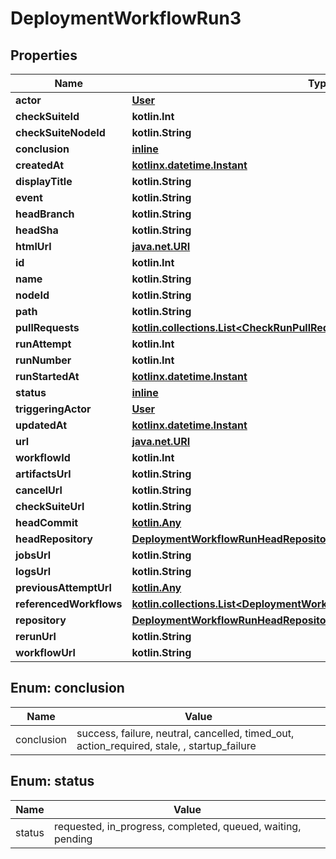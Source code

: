 
# DeploymentWorkflowRun3

## Properties
Name | Type | Description | Notes
------------ | ------------- | ------------- | -------------
**actor** | [**User**](User.md) |  | 
**checkSuiteId** | **kotlin.Int** |  | 
**checkSuiteNodeId** | **kotlin.String** |  | 
**conclusion** | [**inline**](#Conclusion) |  | 
**createdAt** | [**kotlinx.datetime.Instant**](kotlinx.datetime.Instant.md) |  | 
**displayTitle** | **kotlin.String** |  | 
**event** | **kotlin.String** |  | 
**headBranch** | **kotlin.String** |  | 
**headSha** | **kotlin.String** |  | 
**htmlUrl** | [**java.net.URI**](java.net.URI.md) |  | 
**id** | **kotlin.Int** |  | 
**name** | **kotlin.String** |  | 
**nodeId** | **kotlin.String** |  | 
**path** | **kotlin.String** |  | 
**pullRequests** | [**kotlin.collections.List&lt;CheckRunPullRequest&gt;**](CheckRunPullRequest.md) |  | 
**runAttempt** | **kotlin.Int** |  | 
**runNumber** | **kotlin.Int** |  | 
**runStartedAt** | [**kotlinx.datetime.Instant**](kotlinx.datetime.Instant.md) |  | 
**status** | [**inline**](#Status) |  | 
**triggeringActor** | [**User**](User.md) |  | 
**updatedAt** | [**kotlinx.datetime.Instant**](kotlinx.datetime.Instant.md) |  | 
**url** | [**java.net.URI**](java.net.URI.md) |  | 
**workflowId** | **kotlin.Int** |  | 
**artifactsUrl** | **kotlin.String** |  |  [optional]
**cancelUrl** | **kotlin.String** |  |  [optional]
**checkSuiteUrl** | **kotlin.String** |  |  [optional]
**headCommit** | [**kotlin.Any**](.md) |  |  [optional]
**headRepository** | [**DeploymentWorkflowRunHeadRepository**](DeploymentWorkflowRunHeadRepository.md) |  |  [optional]
**jobsUrl** | **kotlin.String** |  |  [optional]
**logsUrl** | **kotlin.String** |  |  [optional]
**previousAttemptUrl** | [**kotlin.Any**](.md) |  |  [optional]
**referencedWorkflows** | [**kotlin.collections.List&lt;DeploymentWorkflowRunReferencedWorkflowsInner&gt;**](DeploymentWorkflowRunReferencedWorkflowsInner.md) |  |  [optional]
**repository** | [**DeploymentWorkflowRunHeadRepository**](DeploymentWorkflowRunHeadRepository.md) |  |  [optional]
**rerunUrl** | **kotlin.String** |  |  [optional]
**workflowUrl** | **kotlin.String** |  |  [optional]


<a id="Conclusion"></a>
## Enum: conclusion
Name | Value
---- | -----
conclusion | success, failure, neutral, cancelled, timed_out, action_required, stale, , startup_failure


<a id="Status"></a>
## Enum: status
Name | Value
---- | -----
status | requested, in_progress, completed, queued, waiting, pending



